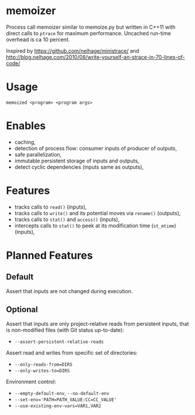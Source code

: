 memoizer
========

Process call memoizer similar to memoize.py but written in C++11 with direct
calls to `ptrace` for maximum performance. Uncached run-time overhead is ca
10 percent.

Inspired by https://github.com/nelhage/ministrace/ and
http://blog.nelhage.com/2010/08/write-yourself-an-strace-in-70-lines-of-code/

# Usage

```memoized <program> <program args>```

# Enables

- caching,
- detection of process flow: consumer inputs of producer of outputs,
- safe parallelization,
- immutable persistent storage of inputs and outputs,
- detect cyclic dependencies (inputs same as outputs),

# Features

- tracks calls to `read()` (inputs),
- tracks calls to `write()` and its potential moves via `rename()` (outputs),
- tracks calls to `stat()` and `access()` (inputs),
- intercepts calls to `stat()` to peek at its modification time (`st_mtime`) (inputs),

# Planned Features

## Default

Assert that inputs are not changed during execution.

## Optional

Assert that inputs are only project-relative reads from persistent inputs, that
is non-modified files (with Git status up-to-date):

- `--assert-persistent-relative-reads`

Assert read and writes from specific set of directories:

- `--only-reads-from=DIRS`
- `--only-writes-to=DIRS`

Environment control:

- `--empty-default-env`, `--no-default-env`
- `--set-env='PATH=PATH_VALUE:CC=CC_VALUE'`
- `--use-existing-env-vars=VAR1,VAR2`
